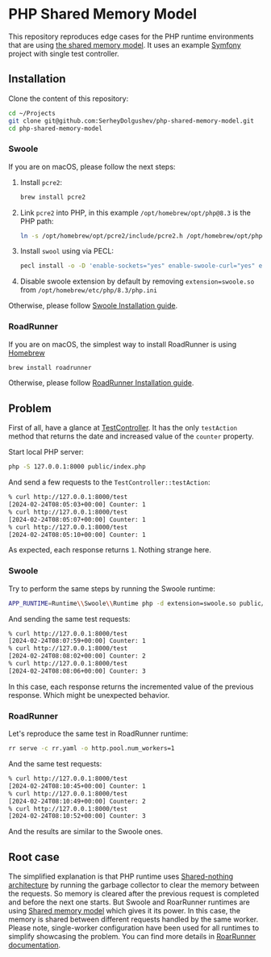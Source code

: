 # PHP Shared Memory Model

This repository reproduces edge cases for the PHP runtime environments that are using [the shared memory model](https://en.wikipedia.org/wiki/Shared_memory). It uses an example [Symfony](https://symfony.com/) project with single test controller.


## Installation

Clone the content of this repository:
```bash
cd ~/Projects
git clone git@github.com:SerheyDolgushev/php-shared-memory-model.git
cd php-shared-memory-model
```

### Swoole

If you are on macOS, please follow the next steps:

1. Install `pcre2`:
    ```bash
    brew install pcre2
    ```
2. Link `pcre2` into PHP, in this example `/opt/homebrew/opt/php@8.3` is the PHP path:
    ```bash
    ln -s /opt/homebrew/opt/pcre2/include/pcre2.h /opt/homebrew/opt/php@8.3/include/php/ext/pcre/
    ```
3. Install `swool` using via PECL:
    ```bash
    pecl install -o -D 'enable-sockets="yes" enable-swoole-curl="yes" enable-brotli="yes" enable-cares="no" enable-mysqlnd="no" enable-swoole-pgsql="no" with-swoole-odbc="no" with-swoole-oracle="no" enable-swoole-sqlite="no" enable-openssl="no"' swoole
    ```

4. Disable swoole extension by default by removing `extension=swoole.so` from `/opt/homebrew/etc/php/8.3/php.ini`

Otherwise, please follow [Swoole Installation guide](https://github.com/swoole/swoole-src?tab=readme-ov-file#%EF%B8%8F-installation).


### RoadRunner

If you are on macOS, the simplest way to install RoadRunner is using [Homebrew](https://brew.sh/) 
```bash
brew install roadrunner
```

Otherwise, please follow [RoadRunner Installation guide](https://docs.roadrunner.dev/general/install).

## Problem

First of all, have a glance at [TestController](https://github.com/SerheyDolgushev/php-shared-memory-model/blob/main/src/Controller/TestController.php). It has the only `testAction` method that returns the date and increased value of the `counter` property.

Start local PHP server:
```bash
php -S 127.0.0.1:8000 public/index.php
```

And send a few requests to the `TestController::testAction`:
```bash
% curl http://127.0.0.1:8000/test
[2024-02-24T08:05:03+00:00] Counter: 1
% curl http://127.0.0.1:8000/test
[2024-02-24T08:05:07+00:00] Counter: 1
% curl http://127.0.0.1:8000/test
[2024-02-24T08:05:10+00:00] Counter: 1
```

As expected, each response returns `1`. Nothing strange here.


### Swoole

Try to perform the same steps by running the Swoole runtime:
```bash
APP_RUNTIME=Runtime\\Swoole\\Runtime php -d extension=swoole.so public/swoole.php
```

And sending the same test requests:
```bash
% curl http://127.0.0.1:8000/test
[2024-02-24T08:07:59+00:00] Counter: 1
% curl http://127.0.0.1:8000/test
[2024-02-24T08:08:02+00:00] Counter: 2
% curl http://127.0.0.1:8000/test
[2024-02-24T08:08:06+00:00] Counter: 3
```

In this case, each response returns the incremented value of the previous response. Which might be unexpected behavior. 

### RoadRunner

Let's reproduce the same test in RoadRunner runtime:
```bash
rr serve -c rr.yaml -o http.pool.num_workers=1
```

And the same test requests:
```bash
% curl http://127.0.0.1:8000/test
[2024-02-24T08:10:45+00:00] Counter: 1
% curl http://127.0.0.1:8000/test
[2024-02-24T08:10:49+00:00] Counter: 2
% curl http://127.0.0.1:8000/test
[2024-02-24T08:10:52+00:00] Counter: 3
```

And the results are similar to the Swoole ones.

## Root case

The simplified explanation is that PHP runtime uses [Shared-nothing architecture](https://en.wikipedia.org/wiki/Shared-nothing_architecture) by running the garbage collector to clear the memory between the requests. So memory is cleared after the previous request is completed and before the next one starts. But Swoole and RoarRunner runtimes are using [Shared memory model](https://en.wikipedia.org/wiki/Shared_memory) which gives it its power. In this case, the memory is shared between different requests handled by the same worker. Please note, single-worker configuration have been used for all runtimes to simplify showcasing the problem.  You can find more details in [RoarRunner documentation](https://roadrunner.dev/docs/app-server-production/2.x/en#state-and-memory).